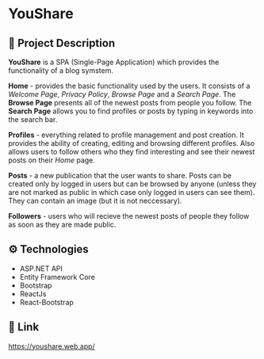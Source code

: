 # YouShare

## 📃 Project Description
**YouShare** is a SPA (Single-Page Application) which provides the functionality of a blog symstem.

**Home** - provides the basic functionality used by the users. It consists of a _Welcome Page_, _Privacy Policy_, _Browse Page_ and a _Search Page_. The **Browse Page** presents all of the newest posts from people you follow. The **Search Page** allows you to find profiles or posts by typing in keywords into the search bar.

**Profiles** - everything related to profile management and post creation. It provides the ability of creating, editing and browsing different profiles. Also allows users to follow others who they find interesting and see their newest posts on their _Home_ page.

**Posts** - a new publication that the user wants to share. Posts can be created only by logged in users but can be browsed by anyone (unless they are not marked as public in which case only logged in users can see them). They can contain an image (but it is not neccessary).

**Followers** - users who will recieve the newest posts of people they follow as soon as they are made public.

## ⚙ Technologies
* ASP.NET API
* Entity Framework Core
* Bootstrap
* ReactJs
* React-Bootstrap

## 🔗 Link
https://youshare.web.app/
